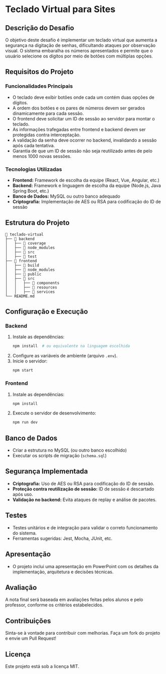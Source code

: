 # Teclado Virtual para Sites

## Descrição do Desafio

O objetivo deste desafio é implementar um teclado virtual que aumenta a segurança na digitação de senhas, dificultando ataques por observação visual. O sistema embaralha os números apresentados e permite que o usuário selecione os dígitos por meio de botões com múltiplas opções.

## Requisitos do Projeto

### Funcionalidades Principais
- O teclado deve exibir botões onde cada um contém duas opções de dígitos.
- A ordem dos botões e os pares de números devem ser gerados dinamicamente para cada sessão.
- O frontend deve solicitar um ID de sessão ao servidor para montar o teclado.
- As informações trafegadas entre frontend e backend devem ser protegidas contra interceptação.
- A validação da senha deve ocorrer no backend, invalidando a sessão após cada tentativa.
- Garantia de que um ID de sessão não seja reutilizado antes de pelo menos 1000 novas sessões.

### Tecnologias Utilizadas
- **Frontend:** Framework de escolha da equipe (React, Vue, Angular, etc.)
- **Backend:** Framework e linguagem de escolha da equipe (Node.js, Java Spring Boot, etc.)
- **Banco de Dados:** MySQL ou outro banco adequado
- **Criptografia:** Implementação de AES ou RSA para codificação do ID de sessão

## Estrutura do Projeto

```
📁 teclado-virtual
├── 📂 backend
│   ├── 📂 coverage
│   ├── 📂 node_modules
│   ├── 📂 src
│   ├── 📂 test
├── 📂 frontend
│   ├── 📂 build
│   ├── 📂 node_modules
│   ├── 📂 public
│   ├── 📂 src
│   │   ├── 📂 components
│   │   ├── 📂 resources
│   │   ├── 📂 services
└── README.md   
```

## Configuração e Execução

### Backend
1. Instale as dependências:
   ```sh
   npm install  # ou equivalente na linguagem escolhida
   ```
2. Configure as variáveis de ambiente (arquivo `.env`).
3. Inicie o servidor:
   ```sh
   npm start
   ```

### Frontend
1. Instale as dependências:
   ```sh
   npm install
   ```
2. Execute o servidor de desenvolvimento:
   ```sh
   npm run dev
   ```

## Banco de Dados
- Criar a estrutura no MySQL (ou outro banco escolhido)
- Executar os scripts de migração (`schema.sql`)

## Segurança Implementada
- **Criptografia:** Uso de AES ou RSA para codificação do ID de sessão.
- **Proteção contra reutilização de sessão:** ID de sessão é descartado após uso.
- **Validação no backend:** Evita ataques de replay e análise de pacotes.

## Testes
- Testes unitários e de integração para validar o correto funcionamento do sistema.
- Ferramentas sugeridas: Jest, Mocha, JUnit, etc.

## Apresentação
- O projeto inclui uma apresentação em PowerPoint com os detalhes da implementação, arquitetura e decisões técnicas.

## Avaliação
A nota final será baseada em avaliações feitas pelos alunos e pelo professor, conforme os critérios estabelecidos.

## Contribuições
Sinta-se à vontade para contribuir com melhorias. Faça um fork do projeto e envie um Pull Request!

## Licença
Este projeto está sob a licença MIT.
